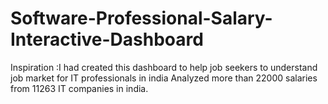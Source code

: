 # Software-Professional-Salary-Interactive-Dashboard

Inspiration :I had created this dashboard  to help job seekers to understand job market for IT professionals in india 
Analyzed more than 22000 salaries from 11263 IT companies in india.
